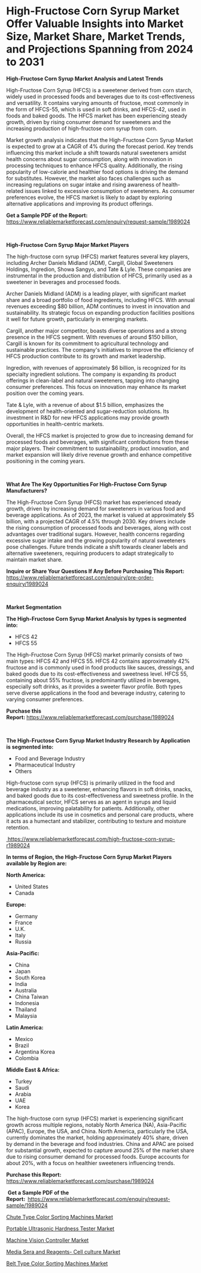 <p><h1>High-Fructose Corn Syrup Market Offer Valuable Insights into Market Size, Market Share, Market Trends, and Projections Spanning from 2024 to 2031</h1></p><p><strong>High-Fructose Corn Syrup Market Analysis and Latest Trends</strong></p>
<p><p>High-Fructose Corn Syrup (HFCS) is a sweetener derived from corn starch, widely used in processed foods and beverages due to its cost-effectiveness and versatility. It contains varying amounts of fructose, most commonly in the form of HFCS-55, which is used in soft drinks, and HFCS-42, used in foods and baked goods. The HFCS market has been experiencing steady growth, driven by rising consumer demand for sweeteners and the increasing production of high-fructose corn syrup from corn.</p><p>Market growth analysis indicates that the High-Fructose Corn Syrup Market is expected to grow at a CAGR of 4% during the forecast period. Key trends influencing this market include a shift towards natural sweeteners amidst health concerns about sugar consumption, along with innovation in processing techniques to enhance HFCS quality. Additionally, the rising popularity of low-calorie and healthier food options is driving the demand for substitutes. However, the market also faces challenges such as increasing regulations on sugar intake and rising awareness of health-related issues linked to excessive consumption of sweeteners. As consumer preferences evolve, the HFCS market is likely to adapt by exploring alternative applications and improving its product offerings.</p></p>
<p><strong>Get a Sample PDF of the Report:&nbsp;</strong> <a href="https://www.reliablemarketforecast.com/enquiry/request-sample/1989024?utm_campaign=1082&utm_medium=2&utm_source=Github&utm_content=ia&utm_term=25102024&utm_id=high-fructose-corn-syrup">https://www.reliablemarketforecast.com/enquiry/request-sample/1989024</a></p>
<p>&nbsp;</p>
<p><strong>High-Fructose Corn Syrup Major Market Players</strong></p>
<p><p>The high-fructose corn syrup (HFCS) market features several key players, including Archer Daniels Midland (ADM), Cargill, Global Sweeteners Holdings, Ingredion, Showa Sangyo, and Tate & Lyle. These companies are instrumental in the production and distribution of HFCS, primarily used as a sweetener in beverages and processed foods.</p><p>Archer Daniels Midland (ADM) is a leading player, with significant market share and a broad portfolio of food ingredients, including HFCS. With annual revenues exceeding $80 billion, ADM continues to invest in innovation and sustainability. Its strategic focus on expanding production facilities positions it well for future growth, particularly in emerging markets.</p><p>Cargill, another major competitor, boasts diverse operations and a strong presence in the HFCS segment. With revenues of around $150 billion, Cargill is known for its commitment to agricultural technology and sustainable practices. The company's initiatives to improve the efficiency of HFCS production contribute to its growth and market leadership.</p><p>Ingredion, with revenues of approximately $6 billion, is recognized for its specialty ingredient solutions. The company is expanding its product offerings in clean-label and natural sweeteners, tapping into changing consumer preferences. This focus on innovation may enhance its market position over the coming years.</p><p>Tate & Lyle, with a revenue of about $1.5 billion, emphasizes the development of health-oriented and sugar-reduction solutions. Its investment in R&D for new HFCS applications may provide growth opportunities in health-centric markets.</p><p>Overall, the HFCS market is projected to grow due to increasing demand for processed foods and beverages, with significant contributions from these major players. Their commitment to sustainability, product innovation, and market expansion will likely drive revenue growth and enhance competitive positioning in the coming years.</p></p>
<p>&nbsp;</p>
<p><strong>What Are The Key Opportunities For High-Fructose Corn Syrup Manufacturers?</strong></p>
<p><p>The High-Fructose Corn Syrup (HFCS) market has experienced steady growth, driven by increasing demand for sweeteners in various food and beverage applications. As of 2023, the market is valued at approximately $5 billion, with a projected CAGR of 4.5% through 2030. Key drivers include the rising consumption of processed foods and beverages, along with cost advantages over traditional sugars. However, health concerns regarding excessive sugar intake and the growing popularity of natural sweeteners pose challenges. Future trends indicate a shift towards cleaner labels and alternative sweeteners, requiring producers to adapt strategically to maintain market share.</p></p>
<p><strong>Inquire or Share Your Questions If Any Before Purchasing This Report:</strong> <a href="https://www.reliablemarketforecast.com/enquiry/pre-order-enquiry/1989024?utm_campaign=1082&utm_medium=2&utm_source=Github&utm_content=ia&utm_term=25102024&utm_id=high-fructose-corn-syrup">https://www.reliablemarketforecast.com/enquiry/pre-order-enquiry/1989024</a></p>
<p>&nbsp;</p>
<p><strong>Market Segmentation</strong></p>
<p><strong>The High-Fructose Corn Syrup Market Analysis by types is segmented into:</strong></p>
<p><ul><li>HFCS 42</li><li>HFCS 55</li></ul></p>
<p><p>The High-Fructose Corn Syrup (HFCS) market primarily consists of two main types: HFCS 42 and HFCS 55. HFCS 42 contains approximately 42% fructose and is commonly used in food products like sauces, dressings, and baked goods due to its cost-effectiveness and sweetness level. HFCS 55, containing about 55% fructose, is predominantly utilized in beverages, especially soft drinks, as it provides a sweeter flavor profile. Both types serve diverse applications in the food and beverage industry, catering to varying consumer preferences.</p></p>
<p><strong>Purchase this Report:&nbsp;</strong><a href="https://www.reliablemarketforecast.com/purchase/1989024?utm_campaign=1082&utm_medium=2&utm_source=Github&utm_content=ia&utm_term=25102024&utm_id=high-fructose-corn-syrup">https://www.reliablemarketforecast.com/purchase/1989024</a></p>
<p>&nbsp;</p>
<p><strong>The High-Fructose Corn Syrup Market Industry Research by Application is segmented into:</strong></p>
<p><ul><li>Food and Beverage Industry</li><li>Pharmaceutical Industry</li><li>Others</li></ul></p>
<p><p>High-fructose corn syrup (HFCS) is primarily utilized in the food and beverage industry as a sweetener, enhancing flavors in soft drinks, snacks, and baked goods due to its cost-effectiveness and sweetness profile. In the pharmaceutical sector, HFCS serves as an agent in syrups and liquid medications, improving palatability for patients. Additionally, other applications include its use in cosmetics and personal care products, where it acts as a humectant and stabilizer, contributing to texture and moisture retention.</p></p>
<p><a href="https://www.reliablemarketforecast.com/high-fructose-corn-syrup-r1989024?utm_campaign=1082&utm_medium=2&utm_source=Github&utm_content=ia&utm_term=25102024&utm_id=high-fructose-corn-syrup">&nbsp;https://www.reliablemarketforecast.com/high-fructose-corn-syrup-r1989024</a></p>
<p><strong>In terms of Region, the High-Fructose Corn Syrup Market Players available by Region are:</strong></p>
<p>
    <p> <strong> North America: </strong>
        <ul>
            <li>United States</li>
            <li>Canada</li>
        </ul>
        </p> 
    <p> <strong> Europe: </strong>
        <ul>
            <li>Germany</li>
            <li>France</li>
            <li>U.K.</li>
            <li>Italy</li>
            <li>Russia</li>
        </ul>
        </p> 
    <p> <strong> Asia-Pacific: </strong>
        <ul>
            <li>China</li>
            <li>Japan</li>
            <li>South Korea</li>
            <li>India</li>
            <li>Australia</li>
            <li>China Taiwan</li>
            <li>Indonesia</li>
            <li>Thailand</li>
            <li>Malaysia</li>
        </ul>
        </p> 
    <p> <strong> Latin America: </strong>
        <ul>
            <li>Mexico</li>
            <li>Brazil</li>
            <li>Argentina Korea</li>
            <li>Colombia</li>
        </ul>
        </p> 
    <p> <strong> Middle East & Africa: </strong>
        <ul>
            <li>Turkey</li>
            <li>Saudi</li>
            <li>Arabia</li>
            <li>UAE</li>
            <li>Korea</li>
        </ul>
    </p>
    </p>
<p><p>The high-fructose corn syrup (HFCS) market is experiencing significant growth across multiple regions, notably North America (NA), Asia-Pacific (APAC), Europe, the USA, and China. North America, particularly the USA, currently dominates the market, holding approximately 40% share, driven by demand in the beverage and food industries. China and APAC are poised for substantial growth, expected to capture around 25% of the market share due to rising consumer demand for processed foods. Europe accounts for about 20%, with a focus on healthier sweeteners influencing trends.</p></p>
<p><strong>Purchase this Report: </strong><a href="https://www.reliablemarketforecast.com/purchase/1989024?utm_campaign=1082&utm_medium=2&utm_source=Github&utm_content=ia&utm_term=25102024&utm_id=high-fructose-corn-syrup">https://www.reliablemarketforecast.com/purchase/1989024</a></p>
<p>&nbsp;<strong>Get a Sample PDF of the Report:&nbsp;&nbsp;</strong><a href="https://www.reliablemarketforecast.com/enquiry/request-sample/1989024?utm_campaign=1082&utm_medium=2&utm_source=Github&utm_content=ia&utm_term=25102024&utm_id=high-fructose-corn-syrup">https://www.reliablemarketforecast.com/enquiry/request-sample/1989024</a></p>
<p><strong></strong></p>
<p><p><a href="https://www.linkedin.com/pulse/chute-type-color-sorting-machines-market-global-insights-gzenc?utm_campaign=1082&utm_medium=2&utm_source=Github&utm_content=ia&utm_term=25102024&utm_id=high-fructose-corn-syrup">Chute Type Color Sorting Machines Market</a></p><p><a href="https://issuu.com/reportprime-2/docs/portable-ultrasonic-hardness-tester_ff22dce2a212bb?utm_campaign=1082&utm_medium=2&utm_source=Github&utm_content=ia&utm_term=25102024&utm_id=high-fructose-corn-syrup">Portable Ultrasonic Hardness Tester Market</a></p><p><a href="https://issuu.com/reportprime-2/docs/machine-vision-controller-market-si_bed1bd3ee482c1?utm_campaign=1082&utm_medium=2&utm_source=Github&utm_content=ia&utm_term=25102024&utm_id=high-fructose-corn-syrup">Machine Vision Controller Market</a></p><p><a href="https://github.com/ellenqyqdyches/Market-Research-Report-List-1/blob/main/media-sera-and-reagents-cell-culture-market.md?utm_campaign=1082&utm_medium=2&utm_source=Github&utm_content=ia&utm_term=25102024&utm_id=high-fructose-corn-syrup">Media Sera and Reagents- Cell culture Market</a></p><p><a href="https://www.linkedin.com/pulse/global-belt-type-color-sorting-machines-market-exploring-mz88c?utm_campaign=1082&utm_medium=2&utm_source=Github&utm_content=ia&utm_term=25102024&utm_id=high-fructose-corn-syrup">Belt Type Color Sorting Machines Market</a></p></p>